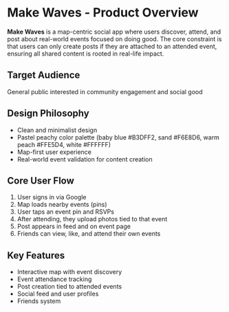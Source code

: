 # Make Waves - Product Overview

**Make Waves** is a map-centric social app where users discover, attend, and post about real-world events focused on doing good. The core constraint is that users can only create posts if they are attached to an attended event, ensuring all shared content is rooted in real-life impact.

## Target Audience

General public interested in community engagement and social good

## Design Philosophy

-   Clean and minimalist design
-   Pastel peachy color palette (baby blue #B3DFF2, sand #F6E8D6, warm peach #FFE5D4, white #FFFFFF)
-   Map-first user experience
-   Real-world event validation for content creation

## Core User Flow

1. User signs in via Google
2. Map loads nearby events (pins)
3. User taps an event pin and RSVPs
4. After attending, they upload photos tied to that event
5. Post appears in feed and on event page
6. Friends can view, like, and attend their own events

## Key Features

-   Interactive map with event discovery
-   Event attendance tracking
-   Post creation tied to attended events
-   Social feed and user profiles
-   Friends system
